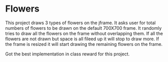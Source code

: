 # Flowers
This project draws 3 types of flowers on the jframe.
It asks user for total numbers of flowers to be drawn on the default 700X700 frame.
It randomly tries to draw all the flowers on the frame without overlapping them.
If all the flowers are not drawn but space is all fileed up it will stop to draw more.
If the frame is resized it will start drawing the remaining flowers on the frame.

Got the best implementation in class reward for this project.
